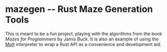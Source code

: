 # mazegen -- Rust Maze Generation Tools

This is meant to be a fun project, playing with the algorithms from the book
_Mazes for Programmers_ by Jamis Buck.  It is also an example of using the
[Molt](https://github.com/wduquette/molt) interpreter to wrap a Rust API as
a convenience and development aid.
